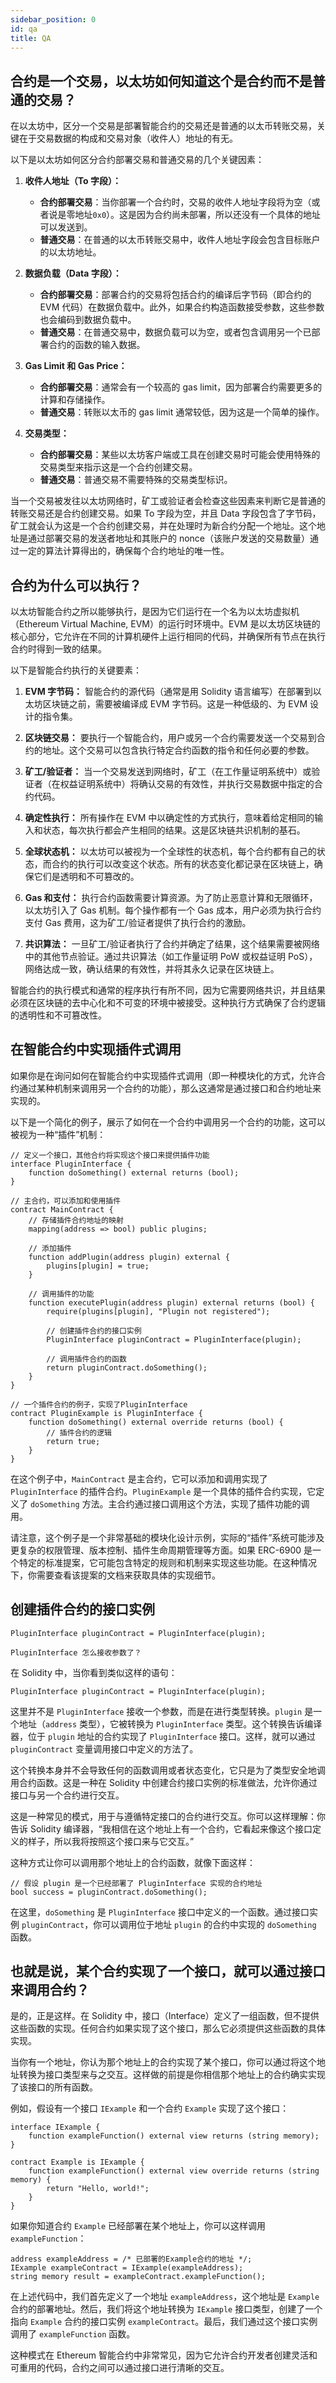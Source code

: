 ```yaml
---
sidebar_position: 0
id: qa
title: QA
---
```


## 合约是一个交易，以太坊如何知道这个是合约而不是普通的交易？

在以太坊中，区分一个交易是部署智能合约的交易还是普通的以太币转账交易，关键在于交易数据的构成和交易对象（收件人）地址的有无。

以下是以太坊如何区分合约部署交易和普通交易的几个关键因素：

1. **收件人地址（To 字段）：**

   - **合约部署交易**：当你部署一个合约时，交易的收件人地址字段将为空（或者说是零地址`0x0`）。这是因为合约尚未部署，所以还没有一个具体的地址可以发送到。
   - **普通交易**：在普通的以太币转账交易中，收件人地址字段会包含目标账户的以太坊地址。

2. **数据负载（Data 字段）：**

   - **合约部署交易**：部署合约的交易将包括合约的编译后字节码（即合约的 EVM 代码）在数据负载中。此外，如果合约构造函数接受参数，这些参数也会编码到数据负载中。
   - **普通交易**：在普通交易中，数据负载可以为空，或者包含调用另一个已部署合约的函数的输入数据。

3. **Gas Limit 和 Gas Price：**

   - **合约部署交易**：通常会有一个较高的 gas limit，因为部署合约需要更多的计算和存储操作。
   - **普通交易**：转账以太币的 gas limit 通常较低，因为这是一个简单的操作。

4. **交易类型：**
   - **合约部署交易**：某些以太坊客户端或工具在创建交易时可能会使用特殊的交易类型来指示这是一个合约创建交易。
   - **普通交易**：普通交易不需要特殊的交易类型标识。

当一个交易被发往以太坊网络时，矿工或验证者会检查这些因素来判断它是普通的转账交易还是合约创建交易。如果 To 字段为空，并且 Data 字段包含了字节码，矿工就会认为这是一个合约创建交易，并在处理时为新合约分配一个地址。这个地址是通过部署交易的发送者地址和其账户的 nonce（该账户发送的交易数量）通过一定的算法计算得出的，确保每个合约地址的唯一性。

## 合约为什么可以执行？

以太坊智能合约之所以能够执行，是因为它们运行在一个名为以太坊虚拟机（Ethereum Virtual Machine, EVM）的运行时环境中。EVM 是以太坊区块链的核心部分，它允许在不同的计算机硬件上运行相同的代码，并确保所有节点在执行合约时得到一致的结果。

以下是智能合约执行的关键要素：

1. **EVM 字节码：** 智能合约的源代码（通常是用 Solidity 语言编写）在部署到以太坊区块链之前，需要被编译成 EVM 字节码。这是一种低级的、为 EVM 设计的指令集。

2. **区块链交易：** 要执行一个智能合约，用户或另一个合约需要发送一个交易到合约的地址。这个交易可以包含执行特定合约函数的指令和任何必要的参数。

3. **矿工/验证者：** 当一个交易发送到网络时，矿工（在工作量证明系统中）或验证者（在权益证明系统中）将确认交易的有效性，并执行交易数据中指定的合约代码。

4. **确定性执行：** 所有操作在 EVM 中以确定性的方式执行，意味着给定相同的输入和状态，每次执行都会产生相同的结果。这是区块链共识机制的基石。

5. **全球状态机：** 以太坊可以被视为一个全球性的状态机，每个合约都有自己的状态，而合约的执行可以改变这个状态。所有的状态变化都记录在区块链上，确保它们是透明和不可篡改的。

6. **Gas 和支付：** 执行合约函数需要计算资源。为了防止恶意计算和无限循环，以太坊引入了 Gas 机制。每个操作都有一个 Gas 成本，用户必须为执行合约支付 Gas 费用，这为矿工/验证者提供了执行合约的激励。

7. **共识算法：** 一旦矿工/验证者执行了合约并确定了结果，这个结果需要被网络中的其他节点验证。通过共识算法（如工作量证明 PoW 或权益证明 PoS），网络达成一致，确认结果的有效性，并将其永久记录在区块链上。

智能合约的执行模式和通常的程序执行有所不同，因为它需要网络共识，并且结果必须在区块链的去中心化和不可变的环境中被接受。这种执行方式确保了合约逻辑的透明性和不可篡改性。

## 在智能合约中实现插件式调用

如果你是在询问如何在智能合约中实现插件式调用（即一种模块化的方式，允许合约通过某种机制来调用另一个合约的功能），那么这通常是通过接口和合约地址来实现的。

以下是一个简化的例子，展示了如何在一个合约中调用另一个合约的功能，这可以被视为一种“插件”机制：

```solidity
// 定义一个接口，其他合约将实现这个接口来提供插件功能
interface PluginInterface {
    function doSomething() external returns (bool);
}

// 主合约，可以添加和使用插件
contract MainContract {
    // 存储插件合约地址的映射
    mapping(address => bool) public plugins;

    // 添加插件
    function addPlugin(address plugin) external {
        plugins[plugin] = true;
    }

    // 调用插件的功能
    function executePlugin(address plugin) external returns (bool) {
        require(plugins[plugin], "Plugin not registered");

        // 创建插件合约的接口实例
        PluginInterface pluginContract = PluginInterface(plugin);

        // 调用插件合约的函数
        return pluginContract.doSomething();
    }
}

// 一个插件合约的例子，实现了PluginInterface
contract PluginExample is PluginInterface {
    function doSomething() external override returns (bool) {
        // 插件合约的逻辑
        return true;
    }
}
```

在这个例子中，`MainContract` 是主合约，它可以添加和调用实现了 `PluginInterface` 的插件合约。`PluginExample` 是一个具体的插件合约实现，它定义了 `doSomething` 方法。主合约通过接口调用这个方法，实现了插件功能的调用。

请注意，这个例子是一个非常基础的模块化设计示例，实际的“插件”系统可能涉及更复杂的权限管理、版本控制、插件生命周期管理等方面。如果 ERC-6900 是一个特定的标准提案，它可能包含特定的规则和机制来实现这些功能。在这种情况下，你需要查看该提案的文档来获取具体的实现细节。

## 创建插件合约的接口实例

```solidity
PluginInterface pluginContract = PluginInterface(plugin);

PluginInterface 怎么接收参数了？
```

在 Solidity 中，当你看到类似这样的语句：

```solidity
PluginInterface pluginContract = PluginInterface(plugin);
```

这里并不是 `PluginInterface` 接收一个参数，而是在进行类型转换。`plugin` 是一个地址（`address` 类型），它被转换为 `PluginInterface` 类型。这个转换告诉编译器，位于 `plugin` 地址的合约实现了 `PluginInterface` 接口。这样，就可以通过 `pluginContract` 变量调用接口中定义的方法了。

这个转换本身并不会导致任何的函数调用或者状态变化，它只是为了类型安全地调用合约函数。这是一种在 Solidity 中创建合约接口实例的标准做法，允许你通过接口与另一个合约进行交互。

这是一种常见的模式，用于与遵循特定接口的合约进行交互。你可以这样理解：你告诉 Solidity 编译器，“我相信在这个地址上有一个合约，它看起来像这个接口定义的样子，所以我将按照这个接口来与它交互。”

这种方式让你可以调用那个地址上的合约函数，就像下面这样：

```solidity
// 假设 plugin 是一个已经部署了 PluginInterface 实现的合约地址
bool success = pluginContract.doSomething();
```

在这里，`doSomething` 是 `PluginInterface` 接口中定义的一个函数。通过接口实例 `pluginContract`，你可以调用位于地址 `plugin` 的合约中实现的 `doSomething` 函数。

## 也就是说，某个合约实现了一个接口，就可以通过接口来调用合约？

是的，正是这样。在 Solidity 中，接口（Interface）定义了一组函数，但不提供这些函数的实现。任何合约如果实现了这个接口，那么它必须提供这些函数的具体实现。

当你有一个地址，你认为那个地址上的合约实现了某个接口，你可以通过将这个地址转换为接口类型来与之交互。这样做的前提是你相信那个地址上的合约确实实现了该接口的所有函数。

例如，假设有一个接口 `IExample` 和一个合约 `Example` 实现了这个接口：

```solidity
interface IExample {
    function exampleFunction() external view returns (string memory);
}

contract Example is IExample {
    function exampleFunction() external view override returns (string memory) {
        return "Hello, world!";
    }
}
```

如果你知道合约 `Example` 已经部署在某个地址上，你可以这样调用 `exampleFunction`：

```solidity
address exampleAddress = /* 已部署的Example合约的地址 */;
IExample exampleContract = IExample(exampleAddress);
string memory result = exampleContract.exampleFunction();
```

在上述代码中，我们首先定义了一个地址 `exampleAddress`，这个地址是 `Example` 合约的部署地址。然后，我们将这个地址转换为 `IExample` 接口类型，创建了一个指向 `Example` 合约的接口实例 `exampleContract`。最后，我们通过这个接口实例调用了 `exampleFunction` 函数。

这种模式在 Ethereum 智能合约中非常常见，因为它允许合约开发者创建灵活和可重用的代码，合约之间可以通过接口进行清晰的交互。
